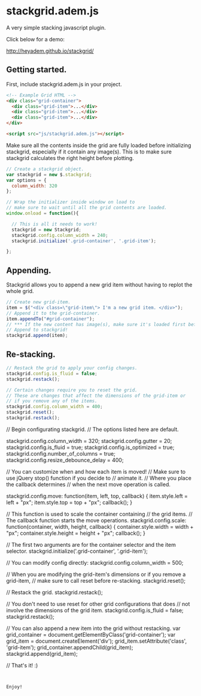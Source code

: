 # stackgrid.adem.js

A very simple stacking javascript plugin.

Click below for a demo:

http://heyadem.github.io/stackgrid/

## Getting started.

First, include stackgrid.adem.js in your project.

```html
<!-- Example Grid HTML -->
<div class="grid-container">
  <div class="grid-item">...</div>
  <div class="grid-item">...</div>
  <div class="grid-item">...</div>
</div>

<script src="js/stackgrid.adem.js"></script>
```

Make sure all the contents inside the grid are fully loaded before initializing stackgrid,
especially if it contain any image(s).
This is to make sure stackgrid calculates the right height before plotting.


```javascript
// Create a stackgrid object.
var stackgrid = new $.stackgrid;
var options = {
  column_width: 320
};

// Wrap the initializer inside window on load to
// make sure to wait until all the grid contents are loaded.
window.onload = function(){

  // This is all it needs to work!
  stackgrid = new Stackgrid;
  stackgrid.config.column_width = 240;
  stackgrid.initialize('.grid-container', '.grid-item');

};
```

## Appending.

Stackgrid allows you to append a new grid item without
having to replot the whole grid.

```javascript
// Create new grid-item.
item = $("<div class=\"grid-item\"> I'm a new grid item. </div>");
// Append it to the grid-container.
item.appendTo("#grid-container");
// *** If the new content has image(s), make sure it's loaded first before appending!
// Append to stackgrid!
stackgrid.append(item);
```

## Re-stacking.

```javascript
// Restack the grid to apply your config changes.
stackgrid.config.is_fluid = false;
stackgrid.restack();

// Certain changes require you to reset the grid.
// These are changes that affect the dimensions of the grid-item or
// if you remove any of the items.
stackgrid.config.column_width = 400;
stackgrid.reset();
stackgrid.restack();
```

// Begin configurating stackgrid.
// The options listed here are default.

stackgrid.config.column_width = 320;
stackgrid.config.gutter = 20;
stackgrid.config.is_fluid = true;
stackgrid.config.is_optimized = true;
stackgrid.config.number_of_columns = true;
stackgrid.config.resize_debounce_delay = 400;

// You can customize when and how each item is moved!
// Make sure to use jQuery stop() function if you decide to
// animate it.
// Where you place the callback determines
// when the next move operation is called.

stackgrid.config.move: function(item, left, top, callback) {
  item.style.left = left + "px";
  item.style.top = top + "px";
  callback();
}

// This function is used to scale the container containing
// the grid items.
// The callback function starts the move operations.
stackgrid.config.scale: function(container, width, height, callback) {
  container.style.width = width + "px";
  container.style.height = height + "px";
  callback();
}

// The first two arguments are for the container selector and the item selector.
stackgrid.initialize('.grid-container', '.grid-item');

// You can modify config directly:
stackgrid.config.column_width = 500;

// When you are modifying the grid-item's dimensions or if you remove a grid-item,
// make sure to call reset before re-stacking.
stackgrid.reset();

// Restack the grid.
stackgrid.restack();

// You don't need to use reset for other grid configurations that does
// not involve the dimensions of the grid item.
stackgrid.config.is_fluid = false;
stackgrid.restack();

// You can also append a new item into the grid without restacking.
var grid_container = document.getElementByClass('grid-container');
var grid_item = document.createElement('div');
grid_item.setAttribute('class', 'grid-item');
grid_container.appendChild(grid_item);
stackgrid.append(grid_item);

// That's it! :)

```


Enjoy!
